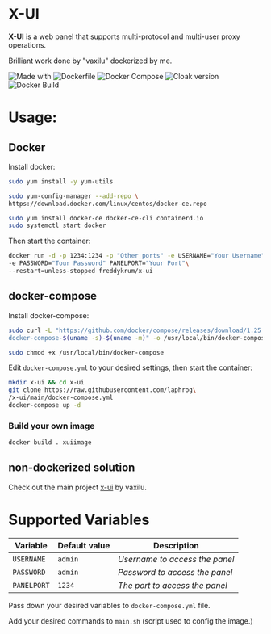 # X-UI
**X-UI** is a web panel that supports multi-protocol and multi-user proxy operations.

Brilliant work done by "vaxilu" dockerized by me.

![Made with](https://img.shields.io/badge/Made%20with-Docker%2Fbash-blue)
![Dockerfile](https://img.shields.io/badge/Dockerfile-Ready-darkgreen)
![Docker Compose](https://img.shields.io/badge/Docker_Compose-Ready-darkgreen)
![Cloak version](https://img.shields.io/badge/Cloak_version-2.6.0-purple)
![Docker Build](https://img.shields.io/badge/Docker_Build-Automatic-yellowgreen)

# Usage:

## Docker

Install docker:

```bash
sudo yum install -y yum-utils

sudo yum-config-manager --add-repo \
https://download.docker.com/linux/centos/docker-ce.repo

sudo yum install docker-ce docker-ce-cli containerd.io
sudo systemctl start docker
```

Then start the container:

```bash
docker run -d -p 1234:1234 -p "Other ports" -e USERNAME="Your Username" \
-e PASSWORD="Tour Password" PANELPORT="Your Port"\
--restart=unless-stopped freddykrum/x-ui
```

## docker-compose

Install docker-compose:

```bash
sudo curl -L "https://github.com/docker/compose/releases/download/1.25.4/\
docker-compose-$(uname -s)-$(uname -m)" -o /usr/local/bin/docker-compose

sudo chmod +x /usr/local/bin/docker-compose
```

Edit `docker-compose.yml` to your desired settings, then start the container:

```bash
mkdir x-ui && cd x-ui
git clone https://raw.githubusercontent.com/laphrog\
/x-ui/main/docker-compose.yml
docker-compose up -d
```

### Build your own image
```bash
docker build . xuiimage
```

## non-dockerized solution

Check out the main project [x-ui](https://github.com/vaxilu/x-ui) by vaxilu.

# Supported Variables

| Variable | Default value | Description |
| --- | --- | --- |
| ``USERNAME`` | `admin` | *Username to access the panel* |
| ``PASSWORD`` | `admin` | *Password to access the panel* |
| ``PANELPORT`` | `1234` | *The port to access the panel* |

Pass down your desired variables to `docker-compose.yml` file.

Add your desired commands to `main.sh` (script used to config the image.)

